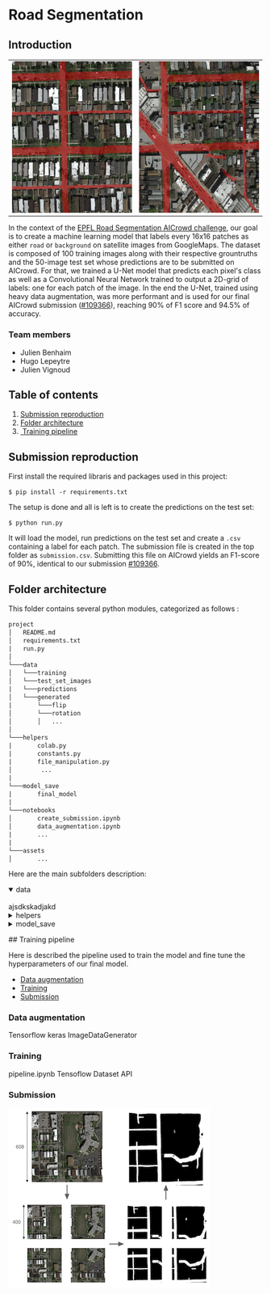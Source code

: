 # Road Segmentation

<!-- ## On the empirical comparison between a data-augmented U-Net and a patch-wise CNN -->

## Introduction

<table>
    <tr>
        <td>
            <img src="assets/readme_img_1.png" width="300" height="300" />
        </td>
        <td>
            <img src="assets/readme_img_2.png" width="300" height="300" />
        </td>
    </tr>
</table>

In the context of the [EPFL Road Segmentation AICrowd challenge](https://www.aicrowd.com/challenges/epfl-ml-road-segmentation), our goal is to create a machine learning model that labels every 16x16 patches as either `road` or `background` on satellite images from GoogleMaps. The dataset is composed of 100 training images along with their respective grountruths and the 50-image test set whose predictions are to be submitted on AICrowd. 
For that, we trained a U-Net model that predicts each pixel's class as well as a Convolutional Neural Network trained to output a 2D-grid of labels: one for each patch of the image. In the end the U-Net, trained using heavy data augmentation, was more performant and is used for our final AICrowd submission ([#109366](https://www.aicrowd.com/challenges/epfl-ml-road-segmentation/submissions/109366)), reaching 90% of F1 score and 94.5% of accuracy.

### Team members
* Julien Benhaim
* Hugo Lepeytre
* Julien Vignoud 

## Table of contents

1. [Submission reproduction](#submission-reproduction)
2. [Folder architecture](#folder-architecture)
3. [ Training pipeline](#training-pipeline)

## Submission reproduction

First install the required libraris and packages used in this project:
```
$ pip install -r requirements.txt
```
The setup is done and all is left is to create the predictions on the test set:
```
$ python run.py
```
It will load the model, run predictions on the test set and create a `.csv` containing a label for each patch.
The submission file is created in the top folder as `submission.csv`. Submitting this file on AICrowd yields an F1-score of 90%, identical to our submission [#109366](https://www.aicrowd.com/challenges/epfl-ml-road-segmentation/submissions/109366).

## Folder architecture

This folder contains several python modules, categorized as follows :
```
project
│   README.md
│   requirements.txt
|   run.py    
│
└───data
│   └───training
│   └───test_set_images
|   └───predictions
│   └───generated
|       └───flip
│       └───rotation
│       │   ...   
│   
└───helpers
|       colab.py
|       constants.py
|       file_manipulation.py
│        ...
|
└───model_save
|       final_model
|
└───notebooks
│       create_submission.ipynb
│       data_augmentation.ipynb
|       ...
|
└───assets
│       ...
```

Here are the main subfolders description:
<details open>
    <summary>data</summary>
    <br/>
    ajsdkskadjakd
</details>

<details>
    <summary>helpers</summary>
    <br>
    asdasda
</details>
<details>
    <summary>model_save</summary>
    <br>
    asdas
</details>

## Training pipeline

Here is described the pipeline used to train the model and fine tune the hyperparameters of our final model.
* [Data augmentation](#data-augmentation)
* [Training](#training)
* [Submission](#submission)

### Data augmentation
Tensorflow keras ImageDataGenerator

### Training
pipeline.ipynb
Tensoflow Dataset API

### Submission

![asdas](assets/submission_visualisation.png)